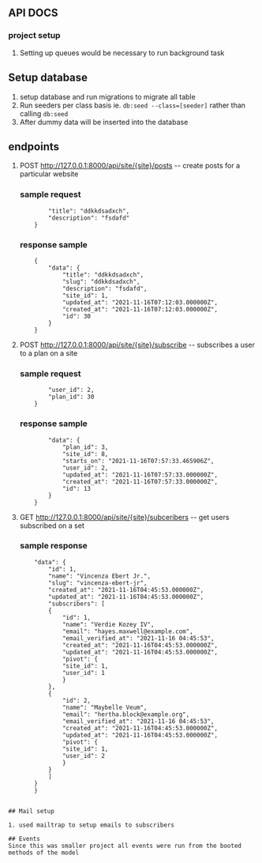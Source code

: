 ## API DOCS
### project setup
1. Setting up queues would be necessary to run background task

## Setup database 
1. setup database and run migrations to migrate all table
2. Run seeders per class basis ie. ```db:seed --class=[seeder]``` rather than calling ```db:seed```
3. After dummy data will be inserted into the database


## endpoints
1.  POST http://127.0.0.1:8000/api/site/{site}/posts -- create posts for a particular website
    ### sample request

    ```{
	        "title": "ddkkdsadxch",
	        "description": "fsdafd"
        }
    ```
    ### response sample

    ```
        {
            "data": {
                "title": "ddkkdsadxch",
                "slug": "ddkkdsadxch",
                "description": "fsdafd",
                "site_id": 1,
                "updated_at": "2021-11-16T07:12:03.000000Z",
                "created_at": "2021-11-16T07:12:03.000000Z",
                "id": 30
            }
        }
    ```

2.  POST http://127.0.0.1:8000/api/site/{site}/subscribe -- subscribes a user to a plan on a site
    ### sample request


    ```{
            "user_id": 2,
            "plan_id": 30
        }
    ```

    ### response sample

    ```{
            "data": {
                "plan_id": 3,
                "site_id": 8,
                "starts_on": "2021-11-16T07:57:33.465906Z",
                "user_id": 2,
                "updated_at": "2021-11-16T07:57:33.000000Z",
                "created_at": "2021-11-16T07:57:33.000000Z",
                "id": 13
            }
        }
    ```

3.  GET http://127.0.0.1:8000/api/site/{site}/subceribers -- get users subscribed on a set
    ### sample response
    
    ```{
        "data": {
            "id": 1,
            "name": "Vincenza Ebert Jr.",
            "slug": "vincenza-ebert-jr",
            "created_at": "2021-11-16T04:45:53.000000Z",
            "updated_at": "2021-11-16T04:45:53.000000Z",
            "subscribers": [
            {
                "id": 1,
                "name": "Verdie Kozey IV",
                "email": "hayes.maxwell@example.com",
                "email_verified_at": "2021-11-16 04:45:53",
                "created_at": "2021-11-16T04:45:53.000000Z",
                "updated_at": "2021-11-16T04:45:53.000000Z",
                "pivot": {
                "site_id": 1,
                "user_id": 1
                }
            },
            {
                "id": 2,
                "name": "Maybelle Veum",
                "email": "hertha.block@example.org",
                "email_verified_at": "2021-11-16 04:45:53",
                "created_at": "2021-11-16T04:45:53.000000Z",
                "updated_at": "2021-11-16T04:45:53.000000Z",
                "pivot": {
                "site_id": 1,
                "user_id": 2
                }
            }
            ]
        }
        }
```

## Mail setup

1. used mailtrap to setup emails to subscribers

## Events
Since this was smaller project all events were run from the booted methods of the model